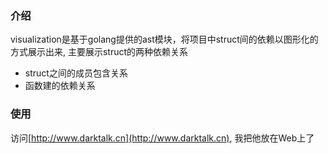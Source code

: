 ### 介绍
visualization是基于golang提供的ast模块，将项目中struct间的依赖以图形化的方式展示出来,
主要展示struct的两种依赖关系
* struct之间的成员包含关系
* 函数建的依赖关系

### 使用
访问[http://www.darktalk.cn](http://www.darktalk.cn), 我把他放在Web上了
